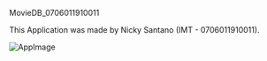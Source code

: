 MovieDB_0706011910011

This Application was made by Nicky Santano (IMT - 0706011910011).

![AppImage](https://github.com/nickysantano/MovieDB_0706011910011/blob/master/MovieDB_0706011910011.png)
